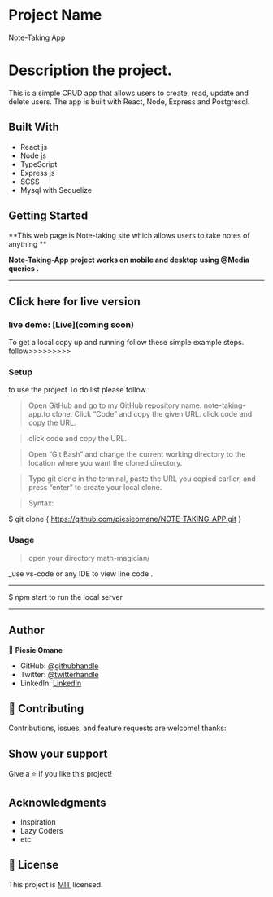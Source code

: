 # Project Name

Note-Taking App

# Description the project.

This is a simple CRUD app that allows users to create, read, update and delete users. The app is built with React, Node, Express and Postgresql.

## Built With

- React js
- Node js
- TypeScript
- Express js
- SCSS
- Mysql with Sequelize

## Getting Started

**This web page is Note-taking site which allows users to take notes of anything **

**Note-Taking-App project works on mobile and desktop using @Media queries .**

---

## Click here for live version

### live demo: [Live](coming soon)

To get a local copy up and running follow these simple example steps.
follow>>>>>>>>>

### Setup

to use the project To do list please follow :

> Open GitHub and go to my GitHub repository name: note-taking-app.to clone.
> Click “Code” and copy the given URL.
> click code and copy the URL.

> click code and copy the URL.

> Open “Git Bash” and change the current working directory to the location where you want the cloned directory.

> Type git clone in the terminal, paste the URL you copied earlier, and press “enter” to create your local clone.

> Syntax:

$ git clone { https://github.com/piesieomane/NOTE-TAKING-APP.git }

### Usage

> open your directory math-magician/

\_use vs-code or any IDE to view line code .

---

$ npm start to run the local server

---

## Author

👤 **Piesie Omane**

- GitHub: [@githubhandle](https://github.com/piesieomane)
- Twitter: [@twitterhandle](https://twitter.com/piesieomane)
- LinkedIn: [LinkedIn](https://linkedin.com/in/piesieomane)

## 🤝 Contributing

Contributions, issues, and feature requests are welcome!
thanks:

## Show your support

Give a ⭐️ if you like this project!

## Acknowledgments

- Inspiration
- Lazy Coders
- etc

## 📝 License

This project is [MIT](./LICENSE) licensed.

